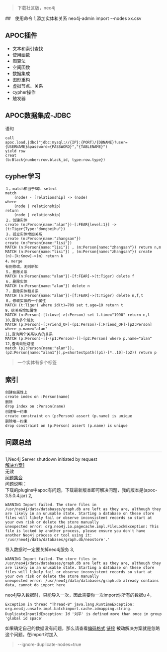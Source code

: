 > 下载社区版，neo4j

##　使用命令
    1,添加实体和关系
    neo4j-admin import --nodes xx.csv





## APOC插件
- 文本和索引查找
- 使用函数
- 图算法
- 空间函数
- 数据集成
- 图形重构
- 虚拟节点、关系
- cypher操作
- 触发器

## APOC数据集成-JDBC
语句
```$xslt
call  
apoc.load.jdbc("jdbc:mysql://{IP}:{PORT)/{DBNAME}?user={USERNAME}&password={PASSWORD}","{TABLENAME}")
yield row
creat
(b:Black{number:row.black_id, type:row.type})
```

## cypher学习
    １，match相当于SQL select
    match
        (node) - [relationship] -> (node)
    where
        (node | relationship)
    return
        (node | relationship)
    ２，创建实体
    create (n:Person{name:"alan"})-[:FEAR{level:1}] ->(t:Tiger{Type:"dongbeihu"})
    ３，孤立实体增加关系
    create (n:Person{name:"zhangsan"})
    create (n:Person{name:"lisi"})
    MATCH (n:Person{name:"lisi"}) , (m:Person{name:"zhangsan"}) return n,m
    MATCH (n:Person{name:"lisi"}) , (m:Person{name:"zhangsan"}) create (n)-[k:Know]->(m) return k
    4，merge
    有则修改，无则新加
    ５，删除关系
    MATCH (n:Person{name:"alan"})-[f:FEAR]->(t:Tiger) delete f
    ６，删除实体
    MATCH (n:Person{name:"alan"}) delete n
    ７，删除实体和关系
    MATCH (n:Person{name:"alan"})-[f:FEAR]->(t:Tiger) delete n,f,t
    ８，修改实体的一个属性
    MATCH (t:Tiger) where id(t)=709 set t.age=10 return t
    9，给关系增加属性
    MATCH (n:Person)-[l:Love]->(:Person) set l.time="1990" return n,l
    10,查询多个朋友
    MATCH (p:Person)-[:Friend_OF]-(p1:Person)-[:Friend_OF]-[p2:Person] where p.name="alan"
    11,查询两个关系以内的关系
    MATCH (p:Person)-[]-(p1:Person)-[]-[p2:Person] where p.name="alan"
    12,查询最短路径
    match (p1:Person{name:"alan"}),(p2:Person{name:"alan1"}),p=shortestpath((p1)-[*..10]-(p2)) return p
    
> 一个实体有多个标签 

## 索引
    创建在属性上
    create index on :Person(name)
    删除
    drop index on :Person(name)
    创建唯一约束
    create constraint on (p:Person) assert (p.name) is unique
    删除唯一约束
    drop constraint on (p:Person) assert (p.name) is unique

    
## 问题总结

---
1,Neo4j Server shutdown initiated by request  
[解决方案1](https://blog.csdn.net/u010687164/article/details/88975560)  
无效  
[问题集合](https://wkq278276130.oschina.io/2017/06/01/neo4j-error-notes/)  
问题说明：  
下载的plugins中apoc有问题，下载最新版本即可解决问题，我的版本是(apoc-3.5.0.4.jar)
2,
```$xslt
WARNING Import failed. The store files in /usr/neo4j/data/databases/graph.db are left as they are, although they are likely in an unusable state. Starting a database on these store files will likely fail or observe inconsistent records so start at your own risk or delete the store manually
unexpected error: org.neo4j.io.pagecache.impl.FileLockException: This file is locked by another process, please ensure you don't have another Neo4j process or tool using it: '/usr/neo4j/data/databases/graph.db/neostore'.'

```
导入数据时一定要关掉neo4j服务
3,
```$xslt
WARNING Import failed. The store files in /usr/neo4j/data/databases/graph.db are left as they are, although they are likely in an unusable state. Starting a database on these store files will likely fail or observe inconsistent records so start at your own risk or delete the store manually
unexpected error: /usr/neo4j/data/databases/graph.db already contains data, cannot do import here
```
neo4j导入数据时，只能导入一次，因此需要你一次import你所有的数据u
4，
```$xslt
Exception in thread "Thread-8" java.lang.RuntimeException: org.neo4j.unsafe.impl.batchimport.cache.idmapping.string.
DuplicateInputIdException: Id '刘平' is defined more than once in group 'global id space'

```
如果确定自己的数据没有问题，那么请查看[编码格式](https://blog.csdn.net/lbyd2016/article/details/84554424)
[链接](https://neo4j.com/docs/operations-manual/3.5/tools/import/file-header-format/#import-tool-id-spaces)
被动解决方案就是忽略这个问题。在import时加入
>--ignore-duplicate-nodes=true